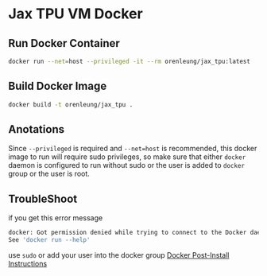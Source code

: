 # Jax TPU VM Docker 

## Run Docker Container
```bash
docker run --net=host --privileged -it --rm orenleung/jax_tpu:latest
```

## Build Docker Image
```bash
docker build -t orenleung/jax_tpu .
```

## Anotations
Since `--privileged` is required and `--net=host` is recommended, this docker image to run will require sudo privileges, so make sure that either `docker` daemon is configured to run without sudo or the user is added to `docker` group or the user is root.

## TroubleShoot
if you get this error message
```bash
docker: Got permission denied while trying to connect to the Docker daemon socket at unix:///var/run/docker.sock: Post "http://%2Fvar%2Frun%2Fdocker.sock/v1.24/containers/create": dial unix /var/run/docker.sock: connect: permission denied.
See 'docker run --help'
```
use `sudo` or add your user into the docker group [Docker Post-Install Instructions](https://docs.docker.com/engine/install/linux-postinstall/)
